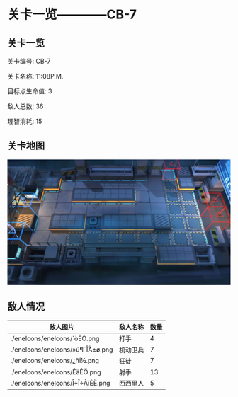 # 关卡一览————CB-7


## 关卡一览

关卡编号: CB-7

关卡名称: 11:08P.M.

目标点生命值: 3

敌人总数: 36

理智消耗: 15


## 关卡地图
![CB-7](./oprMap/CB-7.png)

## 敌人情况

| 敌人图片 | 敌人名称 | 数量  |
|---------|-----|-----|
| ./eneIcons/eneIcons/´òÊÖ.png| 打手  |   4  |
| ./eneIcons/eneIcons/»ú¶¯ÎÀ±ø.png| 机动卫兵  |   7  |
| ./eneIcons/eneIcons/¿ñÍ½.png| 狂徒  |   7  |
| ./eneIcons/eneIcons/ÉäÊÖ.png| 射手  |   13  |
| ./eneIcons/eneIcons/Î÷Î÷ÀïÈË.png| 西西里人  |   5  |
